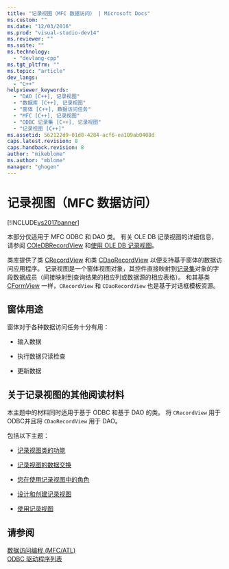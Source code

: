 ```yaml
---
title: "记录视图（MFC 数据访问） | Microsoft Docs"
ms.custom: ""
ms.date: "12/03/2016"
ms.prod: "visual-studio-dev14"
ms.reviewer: ""
ms.suite: ""
ms.technology: 
  - "devlang-cpp"
ms.tgt_pltfrm: ""
ms.topic: "article"
dev_langs: 
  - "C++"
helpviewer_keywords: 
  - "DAO [C++], 记录视图"
  - "数据库 [C++], 记录视图"
  - "窗体 [C++], 数据访问任务"
  - "MFC [C++], 记录视图"
  - "ODBC 记录集 [C++], 记录视图"
  - "记录视图 [C++]"
ms.assetid: 562122d9-01d8-4284-acf6-ea109ab0408d
caps.latest.revision: 8
caps.handback.revision: 8
author: "mikeblome"
ms.author: "mblome"
manager: "ghogen"
---
```

# 记录视图（MFC 数据访问）
[!INCLUDE[vs2017banner](../assembler/inline/includes/vs2017banner.md)]

本部分仅适用于 MFC ODBC 和 DAO 类。  有关 OLE DB 记录视图的详细信息，请参阅 [COleDBRecordView](../mfc/reference/coledbrecordview-class.md) 和[使用 OLE DB 记录视图](../data/oledb/using-ole-db-record-views.md)。  
  
 类库提供了类 [CRecordView](../mfc/reference/crecordview-class.md) 和类 [CDaoRecordView](../mfc/reference/cdaorecordview-class.md) 以便支持基于窗体的数据访问应用程序。  记录视图是一个窗体视图对象，其控件直接映射到[记录集](../data/odbc/recordset-odbc.md)对象的字段数据成员（间接映射到查询结果的相应列或数据源的相应表格）。  和其基类 [CFormView](../mfc/reference/cformview-class.md) 一样，`CRecordView` 和 `CDaoRecordView` 也是基于对话框模板资源。  
  
## 窗体用途  
 窗体对于各种数据访问任务十分有用：  
  
-   输入数据  
  
-   执行数据只读检查  
  
-   更新数据  
  
## 关于记录视图的其他阅读材料  
 本主题中的材料同时适用于基于 ODBC 和基于 DAO 的类。  将 `CRecordView` 用于 ODBC并且将 `CDaoRecordView` 用于 DAO。  
  
 包括以下主题：  
  
-   [记录视图类的功能](../data/features-of-record-view-classes-mfc-data-access.md)  
  
-   [记录视图的数据交换](../data/data-exchange-for-record-views-mfc-data-access.md)  
  
-   [您在使用记录视图中的角色](../data/your-role-in-working-with-a-record-view-mfc-data-access.md)  
  
-   [设计和创建记录视图](../data/designing-and-creating-a-record-view-mfc-data-access.md)  
  
-   [使用记录视图](../data/using-a-record-view-mfc-data-access.md)  
  
## 请参阅  
 [数据访问编程 \(MFC\/ATL\)](../data/data-access-programming-mfc-atl.md)   
 [ODBC 驱动程序列表](../data/odbc/odbc-driver-list.md)
